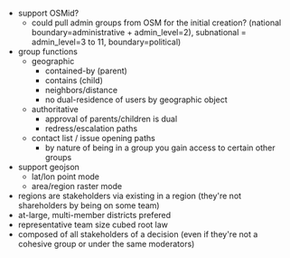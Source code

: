 - support OSMid?
	- could pull admin groups from OSM for the initial creation? (national boundary=administrative + admin_level=2), subnational = admin_level=3 to 11, boundary=political)
- group functions
	- geographic
		- contained-by (parent)
		- contains (child)
		- neighbors/distance
		- no dual-residence of users by geographic object
	- authoritative
		- approval of parents/children is dual
		- redress/escalation paths
	- contact list / issue opening paths
		- by nature of being in a group you gain access to certain other groups
- support geojson
	- lat/lon point mode
	- area/region raster mode
- regions are stakeholders via existing in a region (they're not shareholders by being on some team)
- at-large, multi-member districts prefered
- representative team size cubed root law
- composed of all stakeholders of a decision (even if they're not a cohesive group or under the same moderators)